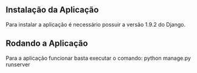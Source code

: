 ## Instalação da Aplicação

Para instalar a aplicação é necessário possuir a versão 1.9.2 do Django.

## Rodando a Aplicação

Para a aplicação funcionar basta executar o comando:
python manage.py runserver

